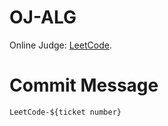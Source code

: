# OJ-ALG
Online Judge: [LeetCode](https://leetcode.com/problemset/all/).

# Commit Message
`LeetCode-${ticket number}`